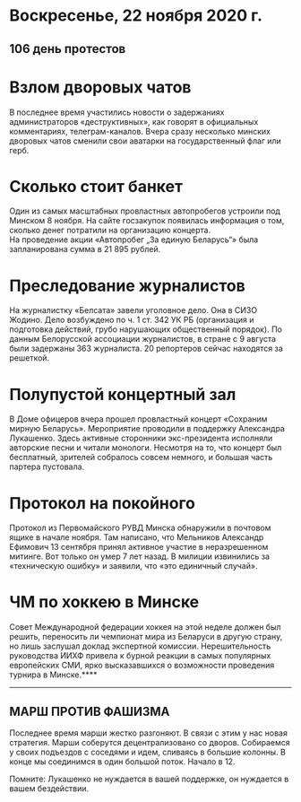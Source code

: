 # Воскресенье, 22 ноября 2020 г.
## 106 день протестов



# Взлом дворовых чатов

В последнее время участились новости о задержаниях администраторов «деструктивных», как говорят в официальных комментариях, телеграм-каналов. Вчера сразу несколько минских дворовых чатов сменили свои аватарки на государственный флаг или герб.

# Сколько стоит банкет

Один из самых масштабных провластных автопробегов устроили под Минском 8 ноября. На сайте госзакупок появилась информация о том, сколько денег потратили на организацию концерта.   
На проведение акции «Автопробег „За единую Беларусь“» была запланирована сумма в 21 895 рублей.

# Преследование журналистов

На журналистку «Белсата» завели уголовное дело. Она в СИЗО Жодино. Дело возбуждено по ч. 1 ст. 342 УК РБ \(организация и подготовка действий, грубо нарушающих общественный порядок\). По данным Белорусской ассоциации журналистов, в стране с 9 августа были задержаны 363 журналиста. 20 репортеров сейчас находятся за решеткой.

# Полупустой концертный зал

В Доме офицеров вчера прошел провластный концерт «Сохраним мирную Беларусь». Мероприятие проводили в поддержку Александра Лукашенко. Здесь активные сторонники экс-президента исполняли авторские песни и читали монологи. Несмотря на то, что концерт был бесплатный, зрителей собралось совсем немного, и большая часть партера пустовала.

# Протокол на покойного

Протокол из Первомайского РУВД Минска обнаружили в почтовом ящике в начале ноября. Там написано, что Мельников Александр Ефимович 13 сентября принял активное участие в неразрешенном митинге. Вот только он умер 7 лет назад. В милиции извинились за «техническую ошибку» и заявили, что «это единичный случай».

# ЧМ по хоккею в Минске

Совет Международной федерации хоккея на этой неделе должен был решить, переносить ли чемпионат мира из Беларуси в другую страну, но лишь заслушал доклад экспертной комиссии. Нерешительность руководства ИИХФ привела к бурной реакции в самых популярных европейских СМИ, ярко высказавшихся о возможности проведения турнира в Минске.****

---

## МАРШ ПРОТИВ ФАШИЗМА

Последнее время марши жестко разгоняют. В связи с этим у нас новая стратегия. Марши соберутся децентрализовано со дворов. Собираемся у своих подъездов с соседями и идем, сливаясь в большие колонны. В конце мы соединимся в один большой поток. Начало в 12.   

Помните: Лукашенко не нуждается в вашей поддержке, он нуждается в вашем бездействии.



